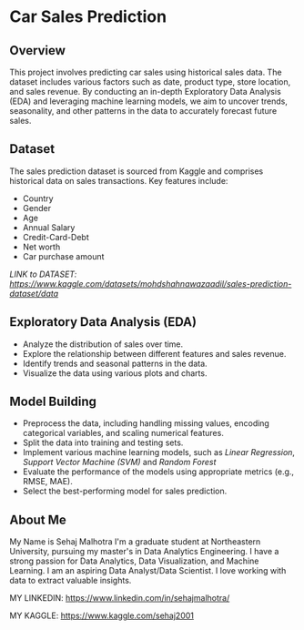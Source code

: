 # Car Sales Prediction

## Overview
This project involves predicting car sales using historical sales data. The dataset includes various factors such as date, product type, store location, and sales revenue. By conducting an in-depth Exploratory Data Analysis (EDA) and leveraging machine learning models, we aim to uncover trends, seasonality, and other patterns in the data to accurately forecast future sales.

## Dataset
The sales prediction dataset is sourced from Kaggle and comprises historical data on sales transactions. Key features include:
* Country
* Gender
* Age
* Annual Salary
* Credit-Card-Debt
* Net worth
* Car purchase amount

*LINK to DATASET: https://www.kaggle.com/datasets/mohdshahnawazaadil/sales-prediction-dataset/data*

## Exploratory Data Analysis (EDA)
* Analyze the distribution of sales over time.
* Explore the relationship between different features and sales revenue.
* Identify trends and seasonal patterns in the data.
* Visualize the data using various plots and charts.

## Model Building
* Preprocess the data, including handling missing values, encoding categorical variables, and scaling numerical features.
* Split the data into training and testing sets.
* Implement various machine learning models, such as *Linear Regression*, *Support Vector Machine (SVM)* and *Random Forest*
* Evaluate the performance of the models using appropriate metrics (e.g., RMSE, MAE).
* Select the best-performing model for sales prediction.

## About Me
My Name is Sehaj Malhotra I'm a graduate student at Northeastern University, pursuing my master's in Data Analytics Engineering. I have a strong passion for Data Analytics, Data Visualization, and Machine Learning. I am an aspiring Data Analyst/Data Scientist. I love working with data to extract valuable insights.

MY LINKEDIN: https://www.linkedin.com/in/sehajmalhotra/

MY KAGGLE: https://www.kaggle.com/sehaj2001
